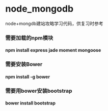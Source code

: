 # node_mongodb
node+mongdb建站攻略学习代码，供复习时参考

### 需要加载的npm模块
#### npm install express jade moment mongoose
### 需要安装Bower
#### npm install -g bower
### 需要用bower安装bootstrap
#### bower install bootstrap